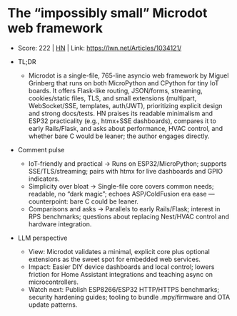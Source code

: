 # The “impossibly small” Microdot web framework

- Score: 222 | [HN](https://news.ycombinator.com/item?id=45155682) | Link: https://lwn.net/Articles/1034121/

- TL;DR
  - Microdot is a single-file, 765-line asyncio web framework by Miguel Grinberg that runs on both MicroPython and CPython for tiny IoT boards. It offers Flask-like routing, JSON/forms, streaming, cookies/static files, TLS, and small extensions (multipart, WebSocket/SSE, templates, auth/JWT), prioritizing explicit design and strong docs/tests. HN praises its readable minimalism and ESP32 practicality (e.g., htmx+SSE dashboards), compares it to early Rails/Flask, and asks about performance, HVAC control, and whether bare C would be leaner; the author engages directly.

- Comment pulse
  - IoT-friendly and practical → Runs on ESP32/MicroPython; supports SSE/TLS/streaming; pairs with htmx for live dashboards and GPIO indicators.
  - Simplicity over bloat → Single-file core covers common needs; readable, no “dark magic”; echoes ASP/ColdFusion era ease — counterpoint: bare C could be leaner.
  - Comparisons and asks → Parallels to early Rails/Flask; interest in RPS benchmarks; questions about replacing Nest/HVAC control and hardware integration.

- LLM perspective
  - View: Microdot validates a minimal, explicit core plus optional extensions as the sweet spot for embedded web services.
  - Impact: Easier DIY device dashboards and local control; lowers friction for Home Assistant integrations and teaching async on microcontrollers.
  - Watch next: Publish ESP8266/ESP32 HTTP/HTTPS benchmarks; security hardening guides; tooling to bundle .mpy/firmware and OTA update patterns.
